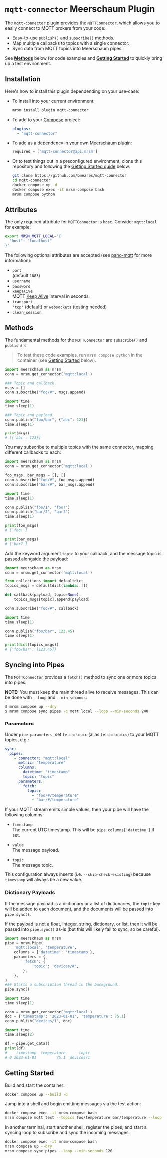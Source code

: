 # `mqtt-connector` Meerschaum Plugin

The `mqtt-connector` plugin provides the `MQTTConnector`, which allows you to easily connect to MQTT brokers from your code:

- Easy-to-use `publish()` and `subscribe()` methods.
- Map multiple callbacks to topics with a single connector.
- Sync data from MQTT topics into Meerschaum pipes.

See [**Methods**](#methods) below for code examples and [**Getting Started**](#getting-started) to quickly bring up a test environment.

## Installation

Here's how to install this plugin dependending on your use-case:

- To install into your current environment:  
  ```bash
  mrsm install plugin mqtt-connector
  ```

- To add to your [Compose](https://meerschaum.io/reference/compose/) project:  
  ```yaml
  plugins:
    - "mqtt-connector"
  ```

- To add as a dependency in your own [Meerschaum plugin](https://meerschaum.io/reference/plugins/writing-plugins/):  
  ```python
  required = ['mqtt-connector@api:mrsm']
  ```

- Or to test things out in a preconfigured environment, clone this repository and following the [Getting Started guide](#getting-started) below:  
  ```bash
  git clone https://github.com/bmeares/mqtt-connector
  cd mqtt-connector
  docker compose up -d
  docker compose exec -it mrsm-compose bash
  mrsm compose python
  ```


## Attributes

The only required attribute for `MQTTConnector` is `host`. Consider `mqtt:local` for example:

```bash
export MRSM_MQTT_LOCAL='{
  "host": "localhost"
}'
```

The following optional attributes are accepted (see [paho-mqtt](https://pypi.org/project/paho-mqtt/) for more information):

- `port`  
  (default `1883`)
- `username`
- `password`
- `keepalive`  
  MQTT [Keep Alive](http://docs.oasis-open.org/mqtt/mqtt/v3.1.1/os/mqtt-v3.1.1-os.html#_Toc385349238) interval in seconds.
- `transport`  
  `'tcp'` (default) or `websockets` (testing needed)
- `clean_session`

## Methods

The fundamental methods for the `MQTTConnector` are `subscribe()` and `publish()`:

> To test these code examples, run `mrsm compose python` in the container (see [Getting Started](#getting-started) below).

```python
import meerschaum as mrsm
conn = mrsm.get_connector('mqtt:local')

### Topic and callback.
msgs = []
conn.subscribe("foo/#", msgs.append)

import time
time.sleep(1)

### Topic and payload.
conn.publish("foo/bar", {"abc": 123})
time.sleep(1)

print(msgs)
# [{'abc': 123}]
```

You may subscribe to multiple topics with the same connector, mapping different callbacks to each:

```python
import meerschaum as mrsm
conn = mrsm.get_connector('mqtt:local')

foo_msgs, bar_msgs = [], []
conn.subscribe("foo/#", foo_msgs.append)
conn.subscribe("bar/#", bar_msgs.append)

import time
time.sleep(1)

conn.publish("foo/1", "foo!")
conn.publish("bar/2", "bar?")
time.sleep(1)

print(foo_msgs)
# ['foo!']

print(bar_msgs)
# ['bar?']
```

Add the keyword argument `topic` to your callback, and the message topic is passed alongside the payload:

```python
import meerschaum as mrsm
conn = mrsm.get_connector('mqtt:local')

from collections import defaultdict
topics_msgs = defaultdict(lambda: [])

def callback(payload, topic=None):
    topics_msgs[topic].append(payload)

conn.subscribe("foo/#", callback)

import time
time.sleep(1)

conn.publish("foo/bar", 123.45)
time.sleep(1)

print(dict(topics_msgs))
# {'foo/bar': [123.45]}
```

## Syncing into Pipes

The `MQTTConnector` provides a `fetch()` method to sync one or more topics into pipes.

**NOTE:** You must keep the main thread alive to receive messages. This can be done with `--loop` and `--min-seconds`:

```bash
$ mrsm compose up --dry
$ mrsm compose sync pipes -c mqtt:local --loop --min-seconds 240
```

### Parameters

Under `pipe.parameters`, set `fetch:topic` (alias `fetch:topics`) to your MQTT topics, e.g.:

```yaml
sync:
  pipes:
    - connector: "mqtt:local"
      metric: "temperature"
      columns:
        datetime: "timestamp"
        topic: "topic"
      parameters:
        fetch:
          topic:
            - "foo/#/temperature"
            - "bar/#/temperature"
```

If your MQTT stream emits simple values, then your pipe will have the following columns:

- `timestamp`  
  The current UTC timestamp. This will be `pipe.columns['datetime']` if set.

- `value`  
  The message payload.

- `topic`  
  The message topic.

This configuration always inserts (i.e. `--skip-check-existing`) because `timestamp` will always be a new value.

### Dictionary Payloads

If the message payload is a dictionary or a list of dictionaries, the `topic` key will be added to each document, and the documents will be passed into `pipe.sync()`.

If the payload is not a float, integer, string, dictionary, or list, then it will be passed into `pipe.sync()` as-is (but this will likely fail to sync, so be careful).

```python
import meerschaum as mrsm
pipe = mrsm.Pipe(
    'mqtt:local', 'temperature',
    columns = {'datetime': 'timestamp'},
    parameters = {
        'fetch': {
            'topic': 'devices/#',
        },
    },
)
### Starts a subscription thread in the background.
pipe.sync()

import time
time.sleep(1)

conn = mrsm.get_connector('mqtt:local')
doc = {'timestamp': '2023-01-01', 'temperature': 75.1}
conn.publish("devices/1", doc)

import time
time.sleep(2)

df = pipe.get_data()
print(df)
#    timestamp  temperature      topic
# 0 2023-01-01         75.1  devices/1
```

## Getting Started

Build and start the container:

```bash
docker compose up --build -d
```

Jump into a shell and begin emitting messages via the test action:

```bash
docker compose exec -it mrsm-compose bash
mrsm compose mqtt test --topics foo/temperature bar/temperature --loop --debug --min-seconds 3
```

In another terminal, start another shell, register the pipes, and start a syncing loop to subscribe and sync the incoming messages.

```bash
docker compose exec -it mrsm-compose bash
mrsm compose up --dry
mrsm compose sync pipes --loop --min-seconds 120
```